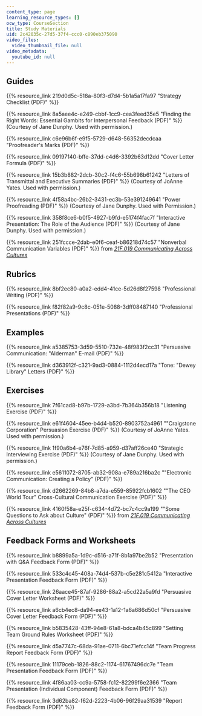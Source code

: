 ```yaml
---
content_type: page
learning_resource_types: []
ocw_type: CourseSection
title: Study Materials
uid: 2c42035c-27d5-37f4-ccc0-c890eb375090
video_files:
  video_thumbnail_file: null
video_metadata:
  youtube_id: null
---
```


Guides
------

{{% resource_link 219d0d5c-518a-80f3-d7d4-5b1a5a17fa97 "Strategy Checklist (PDF)" %}}

{{% resource_link 8a5aee4c-e249-cbbf-1cc9-cea3feed35e5 "Finding the Right Words: Essential Gambits for Interpersonal Feedback (PDF)" %}} (Courtesy of Jane Dunphy. Used with permission.)

{{% resource_link c6e96b6f-e9f5-5729-d648-56352decdcaa "Proofreader's Marks (PDF)" %}}

{{% resource_link 09197140-bffe-37dd-c4d6-3392b63d12dd "Cover Letter Formula (PDF)" %}}

{{% resource_link 15b3b882-2dcb-30c2-f4c6-55b698b61242 "Letters of Transmittal and Executive Summaries (PDF)" %}} (Courtesy of JoAnne Yates. Used with permission.)

{{% resource_link 4f58a4bc-26b2-3431-ec3b-53e391249641 "Power Proofreading (PDF)" %}} (Courtesy of Jane Dunphy. Used with Permission.)

{{% resource_link 358f8ce6-b0f5-4927-b9fd-e5174f4fac7f "Interactive Presentation: The Role of the Audience (PDF)" %}} (Courtesy of Jane Dunphy. Used with permission.)

{{% resource_link 251fccce-2dab-e0f6-ceaf-b86218d74c57 "Nonverbal Communication Variables (PDF)" %}} from [_21F.019 Communicating Across Cultures_](/courses/21g-019-communicating-across-cultures-spring-2005/pages/index.htm)

Rubrics
-------

{{% resource_link 8bf2ec80-a0a2-edd4-41ce-5d26d8f27598 "Professional Writing (PDF)" %}}

{{% resource_link f82f82a9-9c8c-051e-5088-3dff08487140 "Professional Presentations (PDF)" %}}

Examples
--------

{{% resource_link a5385753-3d59-5510-732e-48f983f2cc31 "Persuasive Communication: \"Alderman\" E-mail (PDF)" %}}

{{% resource_link d363912f-c321-9ad3-0884-1112d4ecd17a "Tone: \"Dewey Library\" Letters (PDF)" %}}

Exercises
---------

{{% resource_link 7f61cad8-b97b-1729-a3bd-7b364b356b18 "Listening Exercise (PDF)" %}}

{{% resource_link e61f4604-45ee-b4d4-b520-8903752a4961 "\"Craigstone Corporation\" Persuasion Exercise (PDF)" %}} (Courtesy of JoAnne Yates. Used with permission.)

{{% resource_link 1f90a6b4-e76f-7d85-a959-d37aff26ce40 "Strategic Interviewing Exercise (PDF)" %}} (Courtesy of Jane Dunphy. Used with permission.)

{{% resource_link e5611072-8705-ab32-908a-e789a216ba2c "\"Electronic Communication: Creating a Policy\" (PDF)" %}}

{{% resource_link d2662269-84b8-a7da-e559-85922fcb1602 "\"The CEO World Tour\" Cross-Cultural Communication Exercise (PDF)" %}}

{{% resource_link 4160f58a-e25f-c634-4d72-bc7c4cc9a199 "\"Some Questions to Ask about Culture\" (PDF)" %}} from [_21F.019 Communicating Across Cultures_](/courses/21g-019-communicating-across-cultures-spring-2005/pages/index.htm)

Feedback Forms and Worksheets
-----------------------------

{{% resource_link b8899a5a-1d9c-d516-a71f-8b1a97be2b52 "Presentation with Q&A Feedback Form (PDF)" %}}

{{% resource_link 533c4c45-408a-74d4-537b-c5e281c5412a "Interactive Presentation Feedback Form (PDF)" %}}

{{% resource_link 26aace45-87af-9286-88a2-a5cd22a5a9fd "Persuasive Cover Letter Worksheet (PDF)" %}}

{{% resource_link a6cb4ec8-da94-ee43-1a12-1a6a686d50cf "Persuasive Cover Letter Feedback Form (PDF)" %}}

{{% resource_link b5835428-43ff-94e8-61a8-bdca4b45c899 "Setting Team Ground Rules Worksheet (PDF)" %}}

{{% resource_link d5a7747c-68da-91ae-0711-6bc71efcc14f "Team Progress Report Feedback Form (PDF)" %}}

{{% resource_link 11179ceb-1826-88c2-1174-61767496dc7e "Team Presentation Feedback Form (PDF)" %}}

{{% resource_link 4f86aa03-cc9a-5758-fc12-82299f6e2366 "Team Presentation (Individual Component) Feedback Form (PDF)" %}}

{{% resource_link 3d62ba82-f62d-2223-4b06-96f29aa31539 "Report Feedback Form (PDF)" %}}
